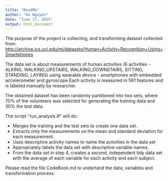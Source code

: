 ```yaml
---
title: "ReadMe"
author: "Ha Nguyen"
date: "June 17, 2015"
output: html_document
---
```


The purpose of the project is collecting, and transforming dataset collected from: 
http://archive.ics.uci.edu/ml/datasets/Human+Activity+Recognition+Using+Smartphones

The data set is about measurements of human activities (6 activities - ALKING, WALKING_UPSTAIRS, WALKING_DOWNSTAIRS, SITTING, STANDING, LAYING) using wearable device - smartphones with embedded accelerometer and gyroscope.Each activity is measured in 561 features and is labeled manually by researcher. 

The obtained dataset has been randomly partitioned into two sets, where 70% of the volunteers was selected for generating the training data and 30% the test data. 

The script "run_analysis.R" will do:

* Merges the training and the test sets to create one data set.
* Extracts only the measurements on the mean and standard deviation for each measurement. 
* Uses descriptive activity names to name the activities in the data set
* Appropriately labels the data set with descriptive variable names. 
* From the data set in step 4, creates a second, independent tidy data set with the average of each variable for each activity and each subject.

Please read the file CodeBook.md to undertand the data, variables and transformation process 
